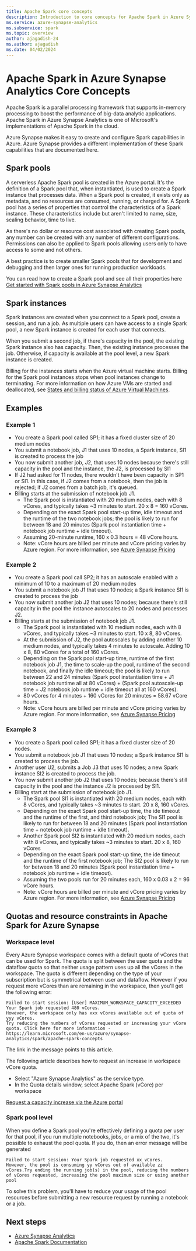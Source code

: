 ```yaml
---
title: Apache Spark core concepts
description: Introduction to core concepts for Apache Spark in Azure Synapse Analytics.
ms.service: azure-synapse-analytics
ms.subservice: spark
ms.topic: overview
author: ajagadish-24
ms.author: ajagadish
ms.date: 04/02/2024 
---
```


# Apache Spark in Azure Synapse Analytics Core Concepts

Apache Spark is a parallel processing framework that supports in-memory processing to boost the performance of big-data analytic applications. Apache Spark in Azure Synapse Analytics is one of Microsoft's implementations of Apache Spark in the cloud.

Azure Synapse makes it easy to create and configure Spark capabilities in Azure. Azure Synapse provides a different implementation of these Spark capabilities that are documented here.

## Spark pools

A serverless Apache Spark pool is created in the Azure portal. It's the definition of a Spark pool that, when instantiated, is used to create a Spark instance that processes data. When a Spark pool is created, it exists only as metadata, and no resources are consumed, running, or charged for. A Spark pool has a series of properties that control the characteristics of a Spark instance. These characteristics include but aren't limited to name, size, scaling behavior, time to live.

As there's no dollar or resource cost associated with creating Spark pools, any number can be created with any number of different configurations. Permissions can also be applied to Spark pools allowing users only to have access to some and not others.

A best practice is to create smaller Spark pools that for development and debugging and then larger ones for running production workloads.

You can read how to create a Spark pool and see all their properties here [Get started with Spark pools in Azure Synapse Analytics](../quickstart-create-apache-spark-pool-portal.md)

## Spark instances

Spark instances are created when you connect to a Spark pool, create a session, and run a job. As multiple users can have access to a single Spark pool, a new Spark instance is created for each user that connects.

When you submit a second job, if there's capacity in the pool, the existing Spark instance also has capacity. Then, the existing instance processes the job. Otherwise, if capacity is available at the pool level, a new Spark instance is created.

Billing for the instances starts when the Azure virtual machine starts. Billing for the Spark pool instances stops when pool instances change to terminating. For more information on how Azure VMs are started and deallocated, see [States and billing status of Azure Virtual Machines](/azure/virtual-machines/states-billing).

## Examples

### Example 1

- You create a Spark pool called SP1; it has a fixed cluster size of 20 medium nodes
- You submit a notebook job, J1 that uses 10 nodes, a Spark instance, SI1 is created to process the job
- You now submit another job, J2, that uses 10 nodes because there's still capacity in the pool and the instance, the J2, is processed by SI1
- If J2 had asked for 11 nodes, there wouldn't have been capacity in SP1 or SI1. In this case, if J2 comes from a notebook, then the job is rejected; if J2 comes from a batch job, it's queued.
- Billing starts at the submission of notebook job J1.
  - The Spark pool is instantiated with 20 medium nodes, each with 8 vCores, and typically takes ~3 minutes to start. 20 x 8 = 160 vCores.
  - Depending on the exact Spark pool start-up time, idle timeout and the runtime of the two notebook jobs; the pool is likely to run for between 18 and 20 minutes (Spark pool instantiation time + notebook job runtime + idle timeout).
  - Assuming 20-minute runtime, 160 x 0.3 hours = 48 vCore hours.
  - Note: vCore hours are billed per minute and vCore pricing varies by Azure region. For more information, see [Azure Synapse Pricing](https://azure.microsoft.com/pricing/details/synapse-analytics/#pricing)

### Example 2

- You create a Spark pool call SP2; it has an autoscale enabled with a minimum of 10 to a maximum of 20 medium nodes
- You submit a notebook job J1 that uses 10 nodes; a Spark instance SI1 is created to process the job
- You now submit another job J2 that uses 10 nodes; because there's still capacity in the pool the instance autoscales to 20 nodes and processes J2.
- Billing starts at the submission of notebook job J1.
  - The Spark pool is instantiated with 10 medium nodes, each with 8 vCores, and typically takes ~3 minutes to start. 10 x 8, 80 vCores.
  - At the submission of J2, the pool autoscales by adding another 10 medium nodes, and typically takes 4 minutes to autoscale. Adding 10 x 8, 80 vCores for a total of 160 vCores.
  - Depending on the Spark pool start-up time, runtime of the first notebook job J1, the time to scale-up the pool, runtime of the second notebook, and finally the idle timeout; the pool is likely to run between 22 and 24 minutes (Spark pool instantiation time + J1 notebook job runtime all at 80 vCores) + (Spark pool autoscale-up time + J2 notebook job runtime + idle timeout all at 160 vCores).
  - 80 vCores for 4 minutes + 160 vCores for 20 minutes = 58.67 vCore hours.
  - Note: vCore hours are billed per minute and vCore pricing varies by Azure region. For more information, see [Azure Synapse Pricing](https://azure.microsoft.com/pricing/details/synapse-analytics/#pricing)

### Example 3

- You create a Spark pool called SP1; it has a fixed cluster size of 20 nodes.
- You submit a notebook job J1 that uses 10 nodes; a Spark instance SI1 is created to process the job.
- Another user U2, submits a Job J3 that uses 10 nodes; a new Spark instance SI2 is created to process the job.
- You now submit another job J2 that uses 10 nodes; because there's still capacity in the pool and the instance J2 is processed by SI1.
- Billing start at the submission of notebook job J1.
  - The Spark pool SI1 is instantiated with 20 medium nodes, each with 8 vCores, and typically takes ~3 minutes to start. 20 x 8, 160 vCores.
  - Depending on the exact Spark pool start-up time, the ide timeout and the runtime of the first, and third notebook job; The SI1 pool is likely to run for between 18 and 20 minutes (Spark pool instantiation time + notebook job runtime + idle timeout).
  - Another Spark pool SI2 is instantiated with 20 medium nodes, each with 8 vCores, and typically takes ~3 minutes to start. 20 x 8, 160 vCores
  - Depending on the exact Spark pool start-up time, the ide timeout and the runtime of the first notebook job; The SI2 pool is likely to run for between 18 and 20 minutes (Spark pool instantiation time + notebook job runtime + idle timeout).
  - Assuming the two pools run for 20 minutes each, 160 x 0.03 x 2 = 96 vCore hours.
  - Note: vCore hours are billed per minute and vCore pricing varies by Azure region. For more information, see [Azure Synapse Pricing](https://azure.microsoft.com/pricing/details/synapse-analytics/#pricing)

## Quotas and resource constraints in Apache Spark for Azure Synapse

### Workspace level

Every Azure Synapse workspace comes with a default quota of vCores that can be used for Spark. The quota is split between the user quota and the dataflow quota so that neither usage pattern uses up all the vCores in the workspace. The quota is different depending on the type of your subscription but is symmetrical between user and dataflow. However if you request more vCores than are remaining in the workspace, then you'll get the following error:

```console
Failed to start session: [User] MAXIMUM_WORKSPACE_CAPACITY_EXCEEDED
Your Spark job requested 480 vCores.
However, the workspace only has xxx vCores available out of quota of yyy vCores.
Try reducing the numbers of vCores requested or increasing your vCore quota. Click here for more information - https://learn.microsoft.com/en-us/azure/synapse-analytics/spark/apache-spark-concepts
```

The link in the message points to this article.

The following article describes how to request an increase in workspace vCore quota.

- Select "Azure Synapse Analytics" as the service type.
- In the Quota details window, select Apache Spark (vCore) per workspace

[Request a capacity increase via the Azure portal](/azure/azure-portal/supportability/per-vm-quota-requests)

### Spark pool level

When you define a Spark pool you're effectively defining a quota per user for that pool, if you run multiple notebooks, jobs, or a mix of the two, it's possible to exhaust the pool quota. If you do, then an error message will be generated

```console
Failed to start session: Your Spark job requested xx vCores.
However, the pool is consuming yy vCores out of available zz vCores.Try ending the running job(s) in the pool, reducing the numbers of vCores requested, increasing the pool maximum size or using another pool
```

To solve this problem, you'll have to reduce your usage of the pool resources before submitting a new resource request by running a notebook or a job.

## Next steps

- [Azure Synapse Analytics](../index.yml)
- [Apache Spark Documentation](https://spark.apache.org/docs/2.4.5/)
